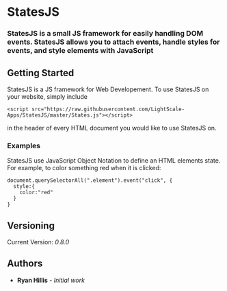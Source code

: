 # StatesJS

### StatesJS is a small JS framework for easily handling DOM events. StatesJS allows you to attach events, handle styles for events, and style elements with JavaScript

## Getting Started

StatesJS is a JS framework for Web Developement. To use StatesJS on your website, simply include
```
<script src="https://raw.githubusercontent.com/LightScale-Apps/StatesJS/master/States.js"></script>
```

in the header of every HTML document you would like to use StatesJS on.


### Examples

StatesJS use JavaScript Object Notation to define an HTML elements state. 
For example, to color something red when it is clicked:

```
document.querySelectorAll(".element").event("click", {
  style:{
    color:"red"
  }
}
```



## Versioning

Current Version: *0.8.0*

## Authors

* **Ryan Hillis** - *Initial work*



